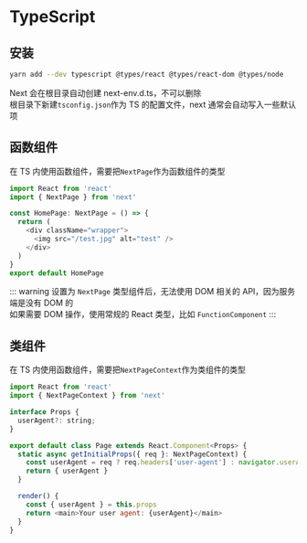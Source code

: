 # TypeScript

## 安装

```bash
yarn add --dev typescript @types/react @types/react-dom @types/node
```

Next 会在根目录自动创建 next-env.d.ts，不可以删除  
根目录下新建`tsconfig.json`作为 TS 的配置文件，next 通常会自动写入一些默认项

## 函数组件

在 TS 内使用函数组件，需要把`NextPage`作为函数组件的类型

```js
import React from 'react'
import { NextPage } from 'next'

const HomePage: NextPage = () => {
  return (
    <div className="wrapper">
      <img src="/test.jpg" alt="test" />
    </div>
  )
}
export default HomePage
```

::: warning
设置为 `NextPage` 类型组件后，无法使用 DOM 相关的 API，因为服务端是没有 DOM 的  
如果需要 DOM 操作，使用常规的 React 类型，比如 `FunctionComponent`
:::

## 类组件

在 TS 内使用函数组件，需要把`NextPageContext`作为类组件的类型

```js
import React from 'react'
import { NextPageContext } from 'next'

interface Props {
  userAgent?: string;
}

export default class Page extends React.Component<Props> {
  static async getInitialProps({ req }: NextPageContext) {
    const userAgent = req ? req.headers['user-agent'] : navigator.userAgent
    return { userAgent }
  }

  render() {
    const { userAgent } = this.props
    return <main>Your user agent: {userAgent}</main>
  }
}
```
